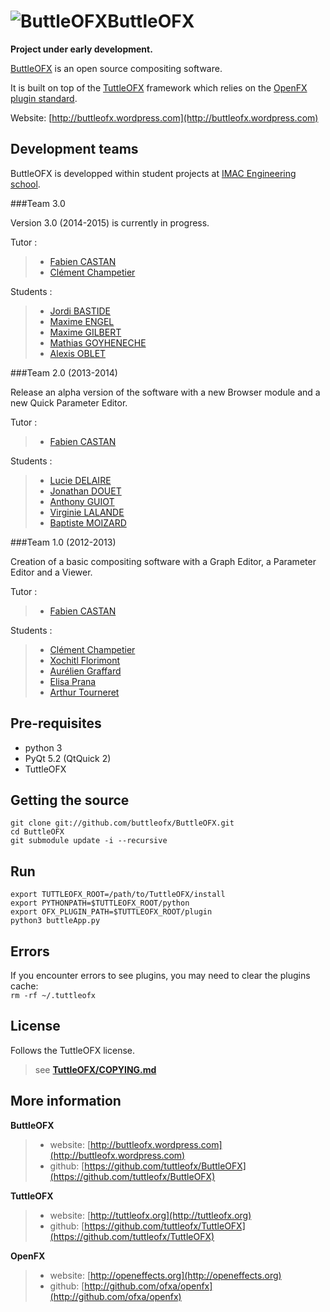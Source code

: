 ![ButtleOFX](https://raw.github.com/buttleofx/ButtleOFX/develop/blackMosquito.png "ButtleOFX")ButtleOFX
========================
**Project under early development.**

[ButtleOFX](http://buttleofx.wordpress.com) is an open source compositing software.

It is built on top of the [TuttleOFX](http://tuttleofx.org) framework which relies on the [OpenFX plugin standard](http://openeffects.org).

Website: [http://buttleofx.wordpress.com](http://buttleofx.wordpress.com)


Development teams
-----------------

ButtleOFX is developped within student projects at [IMAC Engineering school](http://imac.alwaysdata.net).

###Team 3.0

Version 3.0 (2014-2015) is currently in progress.   

Tutor :   
>- [Fabien CASTAN](https://github.com/fabiencastan)   
>- [Clément Champetier](https://github.com/cchampet)

Students :   
>- [Jordi BASTIDE](https://github.com/Jordinaire)
>- [Maxime ENGEL](https://github.com/MaximeEngel)
>- [Maxime GILBERT](https://github.com/mxmgilbert)
>- [Mathias GOYHENECHE](https://github.com/MGoyheneche)
>- [Alexis OBLET](https://github.com/aoblet)

###Team 2.0 (2013-2014)

Release an alpha version of the software with a new Browser module and a new Quick Parameter Editor.

Tutor :   
>- [Fabien CASTAN](https://github.com/fabiencastan)   

Students :   
>- [Lucie DELAIRE](https://github.com/Lucie2lr)
>- [Jonathan DOUET](https://github.com/jon92)
>- [Anthony GUIOT](https://github.com/aguiot)
>- [Virginie LALANDE](https://github.com/vilal)
>- [Baptiste MOIZARD](https://github.com/Bazard)

###Team 1.0 (2012-2013)

Creation of a basic compositing software with a Graph Editor, a Parameter Editor and a Viewer.

Tutor :   
>- [Fabien CASTAN](https://github.com/fabiencastan)   

Students :   
>- [Clément Champetier](https://github.com/cchampet)
>- [Xochitl Florimont](https://github.com/Xochitl)
>- [Aurélien Graffard](https://github.com/agreffard)
>- [Elisa Prana](https://github.com/eprana)
>- [Arthur Tourneret](https://github.com/artourn)


Pre-requisites
--------------

- python 3
- PyQt 5.2 (QtQuick 2)
- TuttleOFX


Getting the source
------------------

```
git clone git://github.com/buttleofx/ButtleOFX.git
cd ButtleOFX
git submodule update -i --recursive
```

Run
---

```
export TUTTLEOFX_ROOT=/path/to/TuttleOFX/install
export PYTHONPATH=$TUTTLEOFX_ROOT/python
export OFX_PLUGIN_PATH=$TUTTLEOFX_ROOT/plugin
python3 buttleApp.py
```

Errors
------

If you encounter errors to see plugins, you may need to clear the plugins cache:  
`rm -rf ~/.tuttleofx`


License
-------

Follows the TuttleOFX license.
>see [**TuttleOFX/COPYING.md**](http://github.com/tuttleofx/TuttleOFX/blob/master/COPYING.md)


More information 
----------------

**ButtleOFX**
>- website: [http://buttleofx.wordpress.com](http://buttleofx.wordpress.com)
>- github: [https://github.com/tuttleofx/ButtleOFX](https://github.com/tuttleofx/ButtleOFX)

**TuttleOFX**
>- website: [http://tuttleofx.org](http://tuttleofx.org)
>- github: [https://github.com/tuttleofx/TuttleOFX](https://github.com/tuttleofx/TuttleOFX)

**OpenFX**
>- website: [http://openeffects.org](http://openeffects.org)
>- github: [http://github.com/ofxa/openfx](http://github.com/ofxa/openfx)
